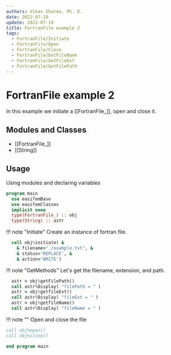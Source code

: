 ```yaml
---
authors: Vikas Sharma, Ph. D.
date: 2022-07-19
update: 2021-07-19
title: FortranFile example 2
tags:
  - FortranFile/Initiate
  - FortranFile/Open
  - FortranFile/Close
  - FortranFile/GetFileName
  - FortranFile/GetFileExt
  - FortranFile/GetFilePath
---
```


# FortranFile example 2

In this example we initiate a [[FortranFile_]], open and close it.

## Modules and Classes

- [[FortranFile_]]
- [[String]]

## Usage

Using modules and declaring variables

```fortran
program main
  use easifemBase
  use easifemClasses
  implicit none
  type(FortranFile_) :: obj
  type(String) :: astr
```

!!! note "Initiate"
    Create an instance of fortran file.

```fortran
  call obj%initiate( &
    & filename="./example.txt", &
    & status='REPLACE', &
    & action='WRITE')
```

!!! note "GetMethods"
    Let's get the filename, extension, and path.

```fortran
  astr = obj%getFilePath()
  call astr%Display( "filePath = " )
  astr = obj%getfileExt()
  call astr%Display( "fileExt = " )
  astr = obj%getfileName()
  call astr%Display( "fileName = " )
```

!!! note ""
    Open and close the file

```fortran
call obj%open()
call obj%close()
```

```fortran
end program main
```

